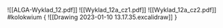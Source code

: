 ![[ALGA-Wyklad_12.pdf]]
![[Wyklad_12a_cz1.pdf]]
![[Wyklad_12a_cz2.pdf]]
#kolokwium 
{
![[Drawing 2023-01-10 13.17.35.excalidraw]]
}
